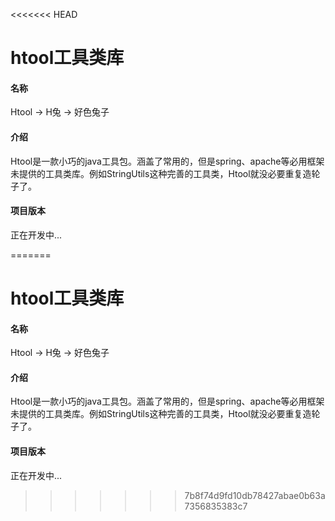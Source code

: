 <<<<<<< HEAD
# htool工具类库

#### 名称
Htool -> H兔 -> 好色兔子

#### 介绍
Htool是一款小巧的java工具包。涵盖了常用的，但是spring、apache等必用框架未提供的工具类库。例如StringUtils这种完善的工具类，Htool就没必要重复造轮子了。

#### 项目版本
正在开发中...

=======
# htool工具类库

#### 名称
Htool -> H兔 -> 好色兔子

#### 介绍
Htool是一款小巧的java工具包。涵盖了常用的，但是spring、apache等必用框架未提供的工具类库。例如StringUtils这种完善的工具类，Htool就没必要重复造轮子了。

#### 项目版本
正在开发中...

>>>>>>> 7b8f74d9fd10db78427abae0b63a7356835383c7

